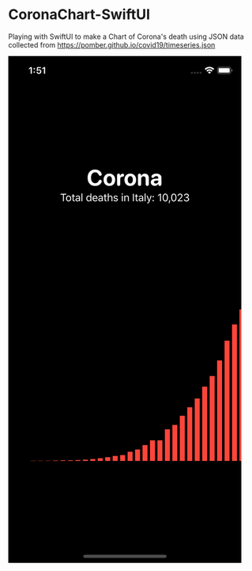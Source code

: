 # CoronaChart-SwiftUI
Playing with SwiftUI to make a Chart of Corona's death using JSON data collected from https://pomber.github.io/covid19/timeseries.json


![Screenshot](https://github.com/salvatore94/CoronaChart-SwiftUI/blob/master/ChartingCorona/screenshot.png "Screenshot")
